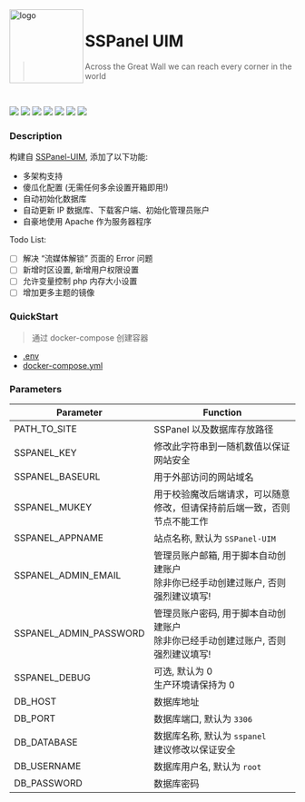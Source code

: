 <img src="https://cdn.jsdelivr.net/npm/skx@0.1.3/img/uim-logo-round.png" alt="logo" width="130" height="130" align="left" />

<h1>SSPanel UIM</h1>

> Across the Great Wall we can reach every corner in the world

<br/>

![](https://img.shields.io/badge/x86-9cf)
![](https://img.shields.io/badge/x86_64-red)
![](https://img.shields.io/badge/ARM_64-ff69b4)
![](https://img.shields.io/badge/ARM_v7-yellow)
![](https://img.shields.io/badge/ARM_v6-green)
![](https://img.shields.io/badge/PowerPC_64_le-blueviolet)
![](https://img.shields.io/badge/IBM_Z-blue)

### Description

构建自 [SSPanel-UIM](https://github.com/Anankke/SSPanel-Uim), 添加了以下功能:

- 多架构支持
- 傻瓜化配置 (无需任何多余设置开箱即用!)
- 自动初始化数据库
- 自动更新 IP 数据库、下载客户端、初始化管理员账户
- 自豪地使用 Apache 作为服务器程序

Todo List:

- [ ] 解决 “流媒体解锁” 页面的 Error 问题
- [ ] 新增时区设置, 新增用户权限设置
- [ ] 允许变量控制 php 内存大小设置
- [ ] 增加更多主题的镜像

### QuickStart

> 通过 docker-compose 创建容器 

* [.env](https://raw.githubusercontent.com/justin-himself/docker-autobuild/master/sspanel-uim/.env)
* [docker-compose.yml](https://raw.githubusercontent.com/justin-himself/docker-autobuild/master/sspanel-uim/docker-compose.yml)


### Parameters

| **Parameter**          | **Function**                                                                          |
| ---------------------- | ------------------------------------------------------------------------------------- |
| PATH_TO_SITE           | SSPanel 以及数据库存放路径                                                            |
| SSPANEL_KEY            | 修改此字符串到一随机数值以保证网站安全                                                |
| SSPANEL_BASEURL        | 用于外部访问的网站域名                                                                |
| SSPANEL_MUKEY          | 用于校验魔改后端请求，可以随意修改，但请保持前后端一致，否则节点不能工作              |
| SSPANEL_APPNAME        | 站点名称, 默认为 `SSPanel-UIM`                                                        |
| SSPANEL_ADMIN_EMAIL    | 管理员账户邮箱, 用于脚本自动创建账户<br />除非你已经手动创建过账户, 否则强烈建议填写! |
| SSPANEL_ADMIN_PASSWORD | 管理员账户密码, 用于脚本自动创建账户<br />除非你已经手动创建过账户, 否则强烈建议填写! |
| SSPANEL_DEBUG          | 可选, 默认为 0<br />生产环境请保持为 0                                                |
| DB_HOST                | 数据库地址                                                                            |
| DB_PORT                | 数据库端口, 默认为 `3306`                                                             |
| DB_DATABASE            | 数据库名称, 默认为 `sspanel`<br />建议修改以保证安全                                  |
| DB_USERNAME            | 数据库用户名, 默认为 `root`                                                           |
| DB_PASSWORD            | 数据库密码                                                                            |

